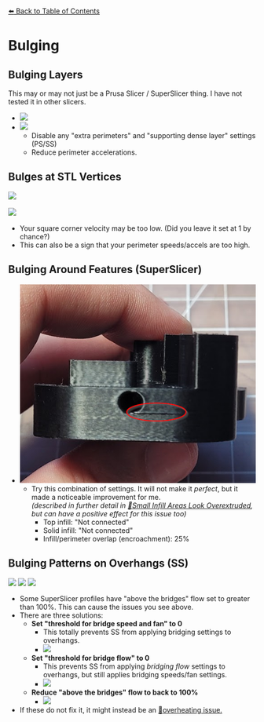 [:arrow_left: Back to Table of Contents](/README.md)
# Bulging
## Bulging Layers

This may or may not just be a Prusa Slicer / SuperSlicer thing. I have not tested it in other slicers. 

- ![](/images/troubleshooting/Bulging.png) 
- ![](/images/troubleshooting/Bulging2.png) 
    - Disable any "extra perimeters" and "supporting dense layer" settings (PS/SS)
    - Reduce perimeter accelerations.

## Bulges at STL Vertices
![](/images/troubleshooting/Vertex-Bulges.png)

![](/images/troubleshooting/Vertex-Bulges-2.png) 
- Your square corner velocity may be too low. (Did you leave it set at 1 by chance?)
- This can also be a sign that your perimeter speeds/accels are too high.

## Bulging Around Features (SuperSlicer)
- ![](/images/troubleshooting/bulging/feature_bulging.png) 
    - Try this combination of settings. It will not make it *perfect*, but it made a noticeable improvement for me.\
    *(described in further detail in [:page_facing_up:Small Infill Areas Look Overextruded](/articles/troubleshooting/small_infill_areas_overextruded.md), but can have a positive effect for this issue too)*
        - Top infill: "Not connected"
        - Solid infill: "Not connected"
        - Infill/perimeter overlap (encroachment): 25%
## Bulging Patterns on Overhangs (SS)
![](/images/troubleshooting/AboveBridgeFlow-1.png)
![](/images/troubleshooting/AboveBridgeFlow-2.png)
![](/images/troubleshooting/AboveBridgeFlow-3.png)

- Some SuperSlicer profiles have "above the bridges" flow set to greater than 100%. This can cause the issues you see above. 
- There are three solutions:
    - **Set "threshold for bridge speed and fan" to 0**
        - This totally prevents SS from applying bridging settings to overhangs.
        - ![](/images/troubleshooting/AboveBridgeFlow-DisableOverhang.png)
    - **Set "threshold for bridge flow" to 0**
        - This prevents SS from applying *bridging flow* settings to overhangs, but still applies bridging speeds/fan settings.
        - ![](/images/troubleshooting/AboveBridgeFlow-DisableOverhangFlow.png)
    - **Reduce "above the bridges" flow to back to 100%**
        - ![](/images/troubleshooting/AboveBridgeFlow-Reset.png)
- If these do not fix it, it might instead be an [:page_facing_up:overheating issue.](/articles/cooling_and_layer_times.md)